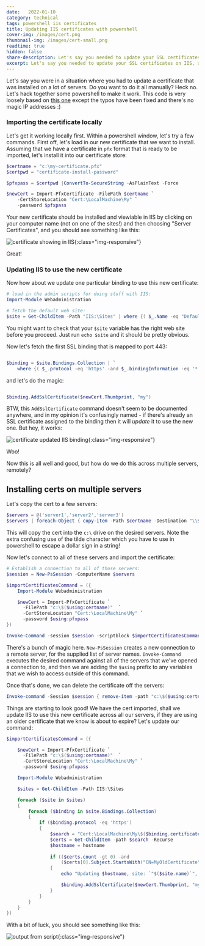```yaml
---
date:   2022-01-10
category: technical
tags: powershell iis certificates 
title: Updating IIS certificates with powershell
cover-img: /images/cert.png
thumbnail-img: /images/cert-small.png
readtime: true
hidden: false
share-description: Let's say you needed to update your SSL certificates on IIS, across a whole lot of servers. Do you want to do it all manually? Heck no.
excerpt: Let's say you needed to update your SSL certificates on IIS, across a whole lot of servers. Do you want to do it all manually? Heck no. Let's hack something together in powershell to make it work. The method binding.AddSslCertificate() is the one you're looking for!
---
```


Let's say you were in a situation where you had to update a certificate that was installed on a lot of servers. Do you want to do it all manually? Heck no. Let's hack together some powershell to make it work. This code is very loosely based on [this one](https://devblogs.microsoft.com/scripting/weekend-scripter-use-powershell-to-update-ssl-bindings/) except the typos have been fixed and there's no magic IP addresses :)


### Importing the certificate locally

Let's get it working locally first. Within a powershell window, let's try a few commands. First off, let's load in our new certificate that we want to install. Assuming that we have a certificate in `pfx` format that is ready to be imported, let's install it into our certificate store:

```powershell
$certname = "c:\my-certificate.pfx"
$certpwd = "certificate-install-password"

$pfxpass = $certpwd |ConvertTo-SecureString -AsPlainText -Force

$newCert = Import-PfxCertificate -FilePath $certname `
    -CertStoreLocation "Cert:\LocalMachine\My" `
    -password $pfxpass
```

Your new certificate should be installed and viewiable in IIS by clicking on your computer name (not on one of the sites!) and then choosing "Server Certificates", and you should see something like this:

![certificate showing in IIS](/images/cert-in-iis.png){:class="img-responsive"}

Great! 

### Updating IIS to use the new certificate

Now how about we update one particular binding to use this new certificate:

```powershell
# load in the admin scripts for doing stuff with IIS:
Import-Module Webadministration

# fetch the default web site:
$site = Get-ChildItem -Path "IIS:\Sites" | where {( $_.Name -eq "Default Web Site" )}
```

You might want to check that your `$site` variable has the right web site before you proceed. Just run `echo $site` and it should be pretty obvious.

Now let's fetch the first SSL binding that is mapped to port 443:

```powershell

$binding = $site.Bindings.Collection | `
    where {( $_.protocol -eq 'https' -and $_.bindingInformation -eq '*:443:')}

 ```

and let's do the magic:

```powershell

$binding.AddSslCertificate($newCert.Thumbprint, "my")

```

BTW, this `AddSslCertificate` command doesn't seem to be documented anywhere, and in my opinion it's confusingly named - if there's already an SSL certificate assigned to the binding then it will *update* it to use the new one. But hey, it works: 

![certificate updated IIS binding](/images/cert-binding-updated.png){:class="img-responsive"}

Woo! 

Now this is all well and good, but how do we do this across multiple servers, remotely?

## Installing certs on multiple servers

Let's copy the cert to a few servers:

```powershell
$servers = @('server1','server2','server3')
$servers | foreach-Object { copy-item -Path $certname -Destination "\\$_\c`$" }
```

This will copy the cert into the `c:\` drive on the desired servers. Note the extra confusing use of the tilde character which you have to use in powershell to escape a dollar sign in a string! 

Now let's connect to all of these servers and import the certificate:

```powershell
# Establish a connection to all of those servers:
$session = New-PsSession -ComputerName $servers

$importCertificatesCommand = ({
    Import-Module Webadministration

    $newCert = Import-PfxCertificate `
      -FilePath "c:\$($using:certname)"  `
      -CertStoreLocation "Cert:\LocalMachine\My" `
      -password $using:pfxpass
})

Invoke-Command -session $session -scriptblock $importCertificatesCommand
```

There's a bunch of magic here. `New-PsSession` creates a new connection to a remote server, for the supplied list of server names. `Invoke-Command` executes the desired command against all of the servers that we've opened a connection to, and then we are adding the `$using` prefix to any variables that we wish to access outside of this command. 

Once that's done, we can delete the certificate off the servers:

```powershell
Invoke-command -Session $session { remove-item -path "c:\$($using:certname)" }
```

Things are starting to look good! We have the cert imported, shall we update IIS to use this new certificate across all our servers, if they are using an older certificate that we know is about to expire? Let's update our command:

```powershell
$importCertificatesCommand = ({

    $newCert = Import-PfxCertificate `
      -FilePath "c:\$($using:certname)"  `
      -CertStoreLocation "Cert:\LocalMachine\My" `
      -password $using:pfxpass

    Import-Module Webadministration

    $sites = Get-ChildItem -Path IIS:\Sites

    foreach ($site in $sites)
    {
        foreach ($binding in $site.Bindings.Collection)
        {
            if ($binding.protocol -eq 'https')
            {
                $search = "Cert:\LocalMachine\My\$($binding.certificateHash)"
                $certs = Get-ChildItem -path $search -Recurse
                $hostname = hostname
                
                if (($certs.count -gt 0) -and 
                    ($certs[0].Subject.StartsWith("CN=MyOldCertificate")))
                {
                    echo "Updating $hostname, site: `"$($site.name)`", binding: `"$($binding.bindingInformation)`", current cert: `"$($certs[0].Subject)`", Expiry Date: `"$($certs[0].NotAfter)`""

                    $binding.AddSslCertificate($newCert.Thumbprint, "my")
                }
            }
        }
    }
})
```

With a bit of luck, you should see something like this:

![output from script](/images/cert-output.png){:class="img-responsive"}


